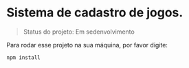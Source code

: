 # Sistema de cadastro de jogos.

> Status do projeto: Em sedenvolvimento

Para rodar esse projeto na sua máquina, por favor digite:

```
npm install
```
